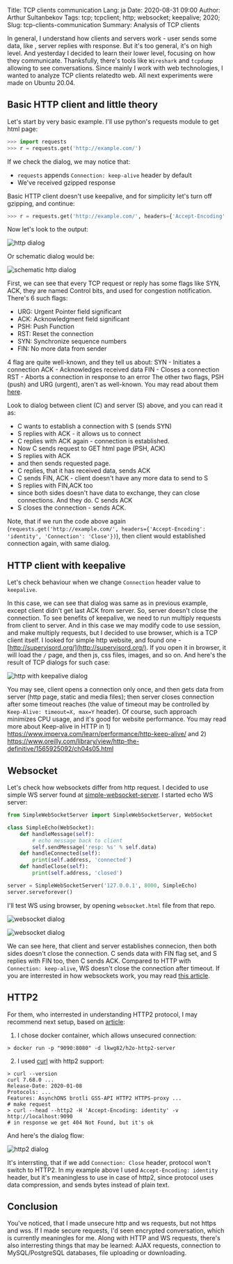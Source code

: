 Title: TCP clients communication
Lang: ja
Date: 2020-08-31 09:00
Author: Arthur Sultanbekov
Tags: tcp; tcpclient; http; websocket; keepalive; 2020;
Slug: tcp-clients-communication
Summary: Analysis of TCP clients

In general, I understand how clients and servers work - user sends some data, like , server replies with response. But it's too general, it's on high level. And yesterday I decided to learn their lower level, focusing on how they communicate. Thanksfully, there's tools like `Wireshark` and `tcpdump` allowing to see conversations. Since mainly I work with web technologies, I wanted to analyze TCP clients relatedto web. All next experiments were made on Ubuntu 20.04.

## Basic HTTP client and little theory

Let's start by very basic example. I'll use python's requests module to get html page:
```python
>>> import requests
>>> r = requests.get('http://example.com/')
```

If we check the dialog, we may notice that:

* `requests` appends `Connection: keep-alive` header by default
* We've received gzipped response

Basic HTTP client doesn't use keepalive, and for simplicity let's turn off gzipping, and continue:

```python
>>> r = requests.get('http://example.com/', headers={'Accept-Encoding': 'identity', 'Connection': 'Close'})
```

Now let's look to the output:

![http dialog]({filename}/images/tcp-clients-communication/2020-08-29_15-12.png)

Or schematic dialog would be:

![schematic http dialog]({filename}/images/tcp-clients-communication/2020-08-29_16-26.png)

First, we can see that every TCP request or reply has some flags like SYN, ACK, they are named Control bits, and used for congestion notification. There's 6 such flags:

* URG: Urgent Pointer field significant
* ACK: Acknowledgment field significant
* PSH: Push Function
* RST: Reset the connection
* SYN: Synchronize sequence numbers
* FIN: No more data from sender

4 flag are quite well-known, and they tell us about:
SYN - Initiates a connection
ACK - Acknowledges received data
FIN - Closes a connection
RST - Aborts a connection in response to an error
The other two flags, PSH (push) and URG (urgent), aren't as well-known. You may read about them [here](https://packetlife.net/blog/2011/mar/2/tcp-flags-psh-and-urg/).

Look to dialog between client (C) and server (S) above, and you can read it as:
* C wants to establish a connection with S (sends SYN)
* S replies with ACK - it allows us to connect
* C replies with ACK again - connection is established.
* Now C sends request to GET html page (PSH, ACK)
* S replies with ACK
* and then sends requested page.
* C replies, that it has received data, sends ACK
* C sends FIN, ACK - client doesn't have any more data to send to S
* S replies with FIN,ACK too
* since both sides doesn't have data to exchange, they can close connections. And they do. C sends ACK
* S closes the connection - sends ACK.

Note, that if we run the code above again (`requests.get('http://example.com/', headers={'Accept-Encoding': 'identity', 'Connection': 'Close'})`), then client would established connection again, with same dialog.

## HTTP client with keepalive

Let's check behaviour when we change `Connection` header value to `keepalive`.

In this case, we can see that dialog was same as in previous example, except client didn't get last ACK from server. So, server doesn't close the connection. To see benefits of keepalive, we need to run multiply requests from client to server. And in this case we may modify code to use session, and make multiply requests, but I decided to use browser, which is a TCP client itself. I looked for simple http website, and found one - [http://supervisord.org/](http://supervisord.org/). If you open it in browser, it will load the `/` page, and then js, css files, images, and so on. And here's the result of TCP dialogs for such case:

![http with keepalive dialog]({filename}/images/tcp-clients-communication/2020-08-29_18-50.png)

You may see, client opens a connection only once, and then gets data from server (http page, static and media files); then server closes connection after some timeout reaches (the value of timeout may be controlled by `Keep-Alive: timeout=X, max=Y` header). Of course, such approach minimizes CPU usage, and it's good for website performance.
You may read more about Keep-alive in HTTP in 1) https://www.imperva.com/learn/performance/http-keep-alive/ and 2) https://www.oreilly.com/library/view/http-the-definitive/1565925092/ch04s05.html


## Websocket

Let's check how websockets differ from http request. I decided to use simple WS server found at [simple-websocket-server](https://github.com/dpallot/simple-websocket-server).
I started echo WS server:

```python
from SimpleWebSocketServer import SimpleWebSocketServer, WebSocket

class SimpleEcho(WebSocket):
    def handleMessage(self):
        # echo message back to client
        self.sendMessage('resp: %s' % self.data)
    def handleConnected(self):
        print(self.address, 'connected')
    def handleClose(self):
        print(self.address, 'closed')

server = SimpleWebSocketServer('127.0.0.1', 8000, SimpleEcho)
server.serveforever()
```

I'll test WS using browser, by opening `websocket.html` file from that repo.

![websocket dialog]({filename}/images/tcp-clients-communication/2020-08-29_19-49.png)

![websocket dialog]({filename}/images/tcp-clients-communication/2020-08-29_19-48.png)

We can see here, that client and server establishes connecion, then both sides doesn't close the connection. C sends data with FIN flag set, and S replies with FIN too, then C sends ACK. Compared to HTTP with `Connection: keep-alive`, WS doesn't close the connection after timeout. If you are interrested in how websockets work, you may read [this article](https://lucumr.pocoo.org/2012/9/24/websockets-101/).


## HTTP2
For them, who interrested in understanding HTTP2 protocol, I may recommend next setup, based on [article](https://blog.lgohlke.de/docker/h2o/2016/03/01/dockerized-h2o-webserver.html):
1. I chose docker container, which allows unsecured connection:
```
> docker run -p "9090:8080" -d lkwg82/h2o-http2-server
```

2. I used [curl](https://curl.haxx.se/docs/http2.html) with http2 support:
```
> curl --version
curl 7.68.0 ...
Release-Date: 2020-01-08
Protocols: ...
Features: AsynchDNS brotli GSS-API HTTP2 HTTPS-proxy ...
# make request
> curl --head --http2 -H 'Accept-Encoding: identity' -v http://localhost:9090
# in response we get 404 Not Found, but it's ok
```

And here's the dialog flow:

![http2 dialog]({filename}/images/tcp-clients-communication/2020-08-30_11-23.png)

It's interrsting, that if we add `Connection: Close` header, protocol won't switch to HTTP2. In my example above I used `Accept-Encoding: identity` header, but it's meaningless to use in case of http2, since protocol uses data compression, and sends bytes instead of plain text.

## Conclusion
You've noticed, that I made unsecure http and ws requests, but not https and wss. If I made secure requests, I'd seen encrypted conversation, which is currently meaningles for me. Along with HTTP and WS requests, there's also interresting things that may be learned: AJAX requests, connection to MySQL/PostgreSQL databases, file uploading or downloading.
